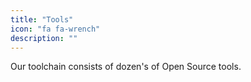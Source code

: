 ```yaml
---
title: "Tools"
icon: "fa fa-wrench"
description: ""
---
```


Our toolchain consists of dozen's of Open Source tools. 
